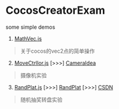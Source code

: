 # CocosCreatorExam
some simple demos

1. [MathVec.js](https://github.com/Saber2pr/CocosCreatorExam/blob/master/PhysicsAreaMoveTest/assets/script/MathVec.js)
  > 关于cocos的vec2点的简单操作
2. [MoveCtrllor.js](https://github.com/Saber2pr/CocosCreatorExam/blob/master/PhysicsAreaMoveTest/assets/script/MoveCtrllor.js) [>>>] [CameraIdea](https://saber2pr.github.io/CocosCreatorExam/CameraIdea/build/web-mobile)
  > 摄像机实验
3. [RandPlat.js](https://github.com/Saber2pr/CocosCreatorExam/blob/master/RandPlat/assets/Script/RandPlat.js) [>>>] [RandPlat](https://saber2pr.github.io/CocosCreatorExam/RandPlat/build/web-mobile/) [>>>] [CSDN](https://blog.csdn.net/u011607490/article/details/82701325)
  > 随机抽奖转盘实验
